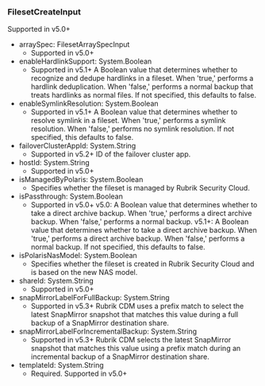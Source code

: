 ### FilesetCreateInput
Supported in v5.0+

- arraySpec: FilesetArraySpecInput
  - Supported in v5.0+
- enableHardlinkSupport: System.Boolean
  - Supported in v5.1+
      A Boolean value that determines whether to recognize and dedupe hardlinks in a fileset. When 'true,' performs a hardlink deduplication. When 'false,' performs a normal backup that treats hardlinks as normal files. If not specified, this defaults to false.
- enableSymlinkResolution: System.Boolean
  - Supported in v5.1+
      A Boolean value that determines whether to resolve symlink in a fileset. When 'true,' performs a symlink resolution. When 'false,' performs no symlink resolution. If not specified, this defaults to false.
- failoverClusterAppId: System.String
  - Supported in v5.2+
      ID of the failover cluster app.
- hostId: System.String
  - Supported in v5.0+
- isManagedByPolaris: System.Boolean
  - Specifies whether the fileset is managed by Rubrik Security Cloud.
- isPassthrough: System.Boolean
  - Supported in v5.0+
      v5.0: A Boolean value that determines whether to take a direct archive backup. When 'true,' performs a direct archive backup. When 'false,' performs a normal backup.
      v5.1+: A Boolean value that determines whether to take a direct archive backup. When 'true,' performs a direct archive backup. When 'false,' performs a normal backup. If not specified, this defaults to false.
- isPolarisNasModel: System.Boolean
  - Specifies whether the fileset is created in Rubrik Security Cloud and is based on the new NAS model.
- shareId: System.String
  - Supported in v5.0+
- snapMirrorLabelForFullBackup: System.String
  - Supported in v5.3+
      Rubrik CDM uses a prefix match to select the latest SnapMirror snapshot that matches this value during a full backup of a SnapMirror destination share.
- snapMirrorLabelForIncrementalBackup: System.String
  - Supported in v5.3+
      Rubrik CDM selects the latest SnapMirror snapshot that matches this value using a prefix match during an incremental backup of a SnapMirror destination share.
- templateId: System.String
  - Required. Supported in v5.0+
